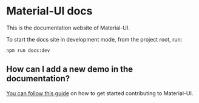 # Material-UI docs

This is the documentation website of Material-UI.

To start the docs site in development mode, from the project root, run:

```sh
npm run docs:dev
```

## How can I add a new demo in the documentation?

[You can follow this guide](https://github.com/mui-org/material-ui/blob/master/CONTRIBUTING.md)
on how to get started contributing to Material-UI.
